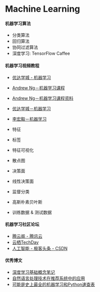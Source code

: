 # Machine Learning

#### 机器学习算法

* 分类算法
* 回归算法
* 协同过滤算法
* 深度学习: TensorFlow Caffee

#### 机器学习视频教程

* [优达学城 - 机器学习](https://cn.udacity.com/courses/machine-learning)
* [Andrew Ng－机器学习课程](https://www.coursera.org/learn/machine-learning)
* [Andrew Ng－机器学习课程资料](http://cs229.stanford.edu/materials.html)
* [优达学城－机器学习](https://cn.udacity.com/mlnd/)
* [李宏毅－机器学习](http://speech.ee.ntu.edu.tw/~tlkagk/courses.html)

* 特征
* 标签
* 特征可视化
* 散点图
* 决策面
* 线性决策面
* 监督分类
* 高斯朴素贝叶斯
* 训练数据 & 测试数据

#### 机器学习社区论坛

* [腾云阁 - 腾讯云](https://www.qcloud.com/community/)
* [云栖TechDay](https://yq.aliyun.com/teams/103)
* [人工智能 - 极客头条 - CSDN](http://geek.csdn.net/forum/AI)

#### 优秀博文

* [深度学习基础概念笔记](https://www.qcloud.com/community/article/103987)
* [自然语言处理技术在推荐系统中的应用](http://geek.csdn.net/news/detail/208281)
* [可能是史上最全的机器学习和Python速查表 ](https://mp.weixin.qq.com/s?__biz=MzI4NjYwMjcxOQ==&mid=2247484157&idx=1&sn=2efcdaf89d213f00dcfe0c32a7e63b41&chksm=ebdb264ddcacaf5b0ba0b0ce3c31bb9ffebb1278b1df9580d4c5c8a01006ac971c3ed0a05935#rd)
